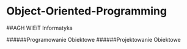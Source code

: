# Object-Oriented-Programming

##AGH WIEiT Informatyka

######Programowanie Obiektowe
######Projektowanie Obiektowe
